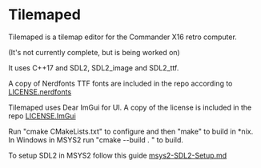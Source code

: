 # Tilemaped
Tilemaped is a tilemap editor for the Commander X16 retro computer.

(It's not currently complete, but is being worked on)

It uses C++17 and SDL2, SDL2_image and SDL2_ttf.

A copy of Nerdfonts TTF fonts are included in the repo according to [LICENSE.nerdfonts](https://github.com/ryanoasis/nerd-fonts/blob/master/LICENSE)

Tilemaped uses Dear ImGui for UI. A copy of the license is included in the repo [LICENSE.ImGui](https://raw.githubusercontent.com/ocornut/imgui/master/LICENSE.txt)

Run "cmake CMakeLists.txt" to configure and then "make" to build in \*nix.      
In Windows in MSYS2 run "cmake --build . " to build.

To setup SDL2 in MSYS2 follow this guide [msys2-SDL2-Setup.md](https://gist.github.com/thales17/fb2e4cff60890a51d9dddd4c6e832ad2)

